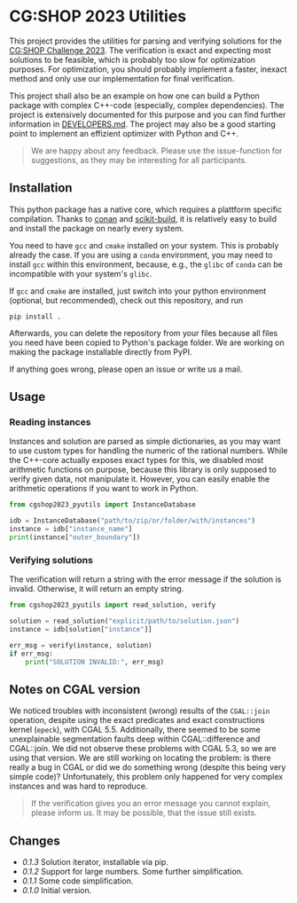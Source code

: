 # CG:SHOP 2023 Utilities

This project provides the utilities for parsing and verifying solutions for the
[CG:SHOP Challenge 2023](https://cgshop.ibr.cs.tu-bs.de/competition/cg-shop-2023/#problem-description).
The verification is exact and expecting most solutions to
be feasible, which is probably too slow for optimization purposes. For optimization,
you should probably implement a faster, inexact method and only use our implementation
for final verification.

This project shall also be an example on how one can build a Python package
with complex C++-code (especially, complex dependencies). The project is extensively
documented for this purpose and you can find further information in
[DEVELOPERS.md](./DEVELOPERS.md). The project may also be a good starting point to
implement an effizient optimizer with Python and C++.

> We are happy about any feedback. Please use the issue-function for suggestions, as they
> may be interesting for all participants.

## Installation

This python package has a native core, which requires a plattform specific compilation.
Thanks to [conan](https://conan.io/) and [scikit-build](https://scikit-build.readthedocs.io/en/latest/),
it is relatively easy to build and install the package on nearly every system.

You need to have `gcc` and `cmake` installed on your system. This is probably already
the case. If you are using a `conda` environment, you may need to install `gcc` within
this environment, because, e.g., the `glibc` of `conda` can be incompatible with your system's
`glibc`.

If `gcc` and `cmake` are installed, just switch into your python environment (optional,
but recommended), check out this repository, and run 

```shell
pip install .
```

Afterwards, you can delete the repository from your files because all files you need
have been copied to Python's package folder. We are working on making the
package installable directly from PyPI.

If anything goes wrong, please open an issue or write us a mail.

## Usage

### Reading instances

Instances and solution are parsed as simple dictionaries, as you may want to
use custom types for handling the numeric of the rational numbers.
While the C++-core actually exposes exact types for this, we disabled most
arithmetic functions on purpose, because this library is only supposed
to verify given data, not manipulate it. However, you can easily enable
the arithmetic operations if you want to work in Python.

```python
from cgshop2023_pyutils import InstanceDatabase

idb = InstanceDatabase("path/to/zip/or/folder/with/instances")
instance = idb["instance_name"]
print(instance["outer_boundary"])
```

### Verifying solutions

The verification will return a string with the error message if the
solution is invalid. Otherwise, it will return an empty string.

```python
from cgshop2023_pyutils import read_solution, verify

solution = read_solution("explicit/path/to/solution.json")
instance = idb[solution["instance"]]

err_msg = verify(instance, solution)
if err_msg:
    print("SOLUTION INVALID:", err_msg)
```

## Notes on CGAL version

We noticed troubles with inconsistent (wrong) results of the `CGAL::join` operation,
despite using the exact predicates and exact constructions kernel (`epeck`),
with CGAL 5.5.
Additionally, there seemed to be some unexplainable segmentation faults deep within CGAL::difference and CGAL::join.
We did not observe these problems with CGAL 5.3, so we are using that version.
We are still working on locating the problem: is there really a bug in CGAL or did
we do something wrong (despite this being very simple code)? Unfortunately, this
problem only happened for very complex instances and was hard to reproduce.

> If the verification gives you an error message you cannot explain, please
> inform us. It may be possible, that the issue still exists.

## Changes

- _0.1.3_ Solution iterator, installable via pip.
- _0.1.2_ Support for large numbers. Some further simplification.
- _0.1.1_ Some code simplification.
- _0.1.0_ Initial version.
